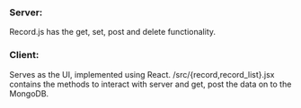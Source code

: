 ### Server: 
Record.js has the get, set, post and delete functionality. 

### Client:
Serves as the UI, implemented using React. 
/src/{record,record_list}.jsx contains the methods to interact with server and get, post the data on to the MongoDB. 
